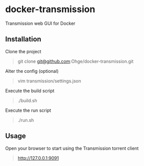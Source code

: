 # docker-transmission
Transmission web GUI for Docker

## Installation
Clone the project
> git clone git@github.com:Ohge/docker-transmission.git

Alter the config (optional)
> vim transmission/settings.json

Execute the build script
> ./build.sh

Execute the run script
> ./run.sh

## Usage
Open your browser to start using the Transmission torrent client
> http://127.0.0.1:9091
